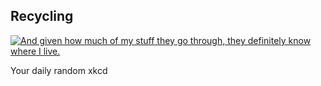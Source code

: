 ## Recycling
[![And given how much of my stuff they go through, they definitely know where I live.](https://imgs.xkcd.com/comics/recycling.png)](https://xkcd.com/885/ "And given how much of my stuff they go through, they definitely know where I live.")

Your daily random xkcd
